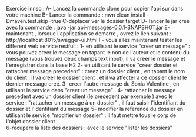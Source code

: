Exercice innso : 
A- Lancez la commande clone pour copier l'api sur dans votre machine 
B- Lancer la commande :  mvn clean install -Dmaven.test.skip=true
C-deplacer ver le dossier target
D- lancer le jar creé avec la commande : java -jar api-messages-0.0.1-SNAPSHOT.jar
E- maintenant , lorsque l'application se demarre , ovrez le lien suivant : http://localhost:8015/swagger-ui.html 
F- vous allez maintenant tester les different web service restfull :
    1- en utilisant le service "creer un message" : vous pouvez creer le message en tapant le non de l'auteur et le contenu du message (vous trouvez deux champs text input), 
    il va creer le message et l'enregistrer dans la base H2
    2- en utilisant le service "creer dossier et rattacher message precedent" : creez un dossier client , en tapant le nom du client , il va creer le dossier client , et il va affecter a ce dossier client le dernier message creé.
    3- creer l'autre message du Sonia Valentine , en utilisant le service dans "creer un message" .
    4- rattacher le message precedent avec un dossier client (le precedent par exemple ) avec le service : "rattacher un message à un dossier" , il faut saisir l'identifiant du dossier 
et l'identifiant du message
    5- modifier la reference du dossier en utilisant le service "modifier un dossier" : il faut mettre tous le corp de l'objet dossier client  
    6-recupere la liste des dossiers : avec le service "lister les dossiers"